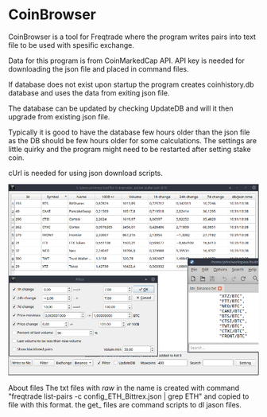 # CoinBrowser
CoinBrowser is a tool for Freqtrade where the program writes pairs into text file to be used with spesific exchange.

Data for this program is from CoinMarkedCap API. API key is needed for downloading the json file and placed in command files.

If database does not exist upon startup the program creates coinhistory.db database and uses the data from exiting json file.

The database can be updated by checking UpdateDB and will it then upgrade from existing json file.

Typically it is good to have the database few hours older than the json file as the DB should be few hours older for some calculations.
The settings are little quirky and the program might need to be restarted after setting stake coin.

cUrl is needed for using json download scripts.

![Welcome screen](https://github.com/QTinman/CoinBrowser/blob/main/screencap.png)


About files
The txt files with _raw_ in the name is created with command "freqtrade list-pairs -c config_ETH_Bittrex.json | grep ETH" and copied to file with this format.
the get_ files are command scripts to dl jason files. 
